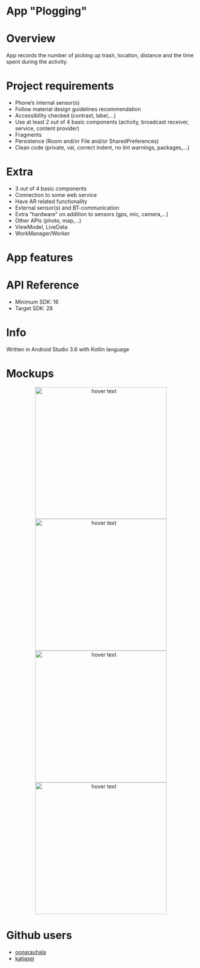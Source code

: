 # App "Plogging"

# Overview

App records the number of picking up trash, location, distance and the time spent during the activity.

# Project requirements

  +  Phone’s internal sensor(s)
  +  Follow material design guidelines recommendation
  +  Accessibility checked (contrast, label,...)
  +  Use at least 2 out of 4 basic components (activity, broadcast receiver, service, content provider)
  +  Fragments
  +  Persistence (Room and/or File and/or SharedPreferences)
  +  Clean code (private, val, correct indent, no lint warnings, packages,...)

# Extra

  + 3 out of 4 basic components
  + Connection to some web service
  + Have AR related functionality
  + External sensor(s) and BT-communication
  + Extra "hardware" on addition to sensors (gps, mic, camera,...)
  + Other APIs (photo, map,...)
  + ViewModel, LiveData
  + WorkManager/Worker
  
# App features

# API Reference
+ Minimum SDK: 16
+ Target SDK: 28

# Info

Written in Android Studio 3.6 with Kotlin language

# Mockups

<p align="center">
  <img src="https://github.com/oonarauhala/plogging/blob/ProfileImage/images/mockup1.jpg" width="350" title="hover text">
  <img src="https://github.com/oonarauhala/plogging/blob/ProfileImage/images/mockup2.jpg" width="350" title="hover text">
  <img src="https://github.com/oonarauhala/plogging/blob/ProfileImage/images/mockup3.jpg" width="350" title="hover text">
  <img src="https://github.com/oonarauhala/plogging/blob/ProfileImage/images/mockup4.jpg" width="350" title="hover text">
</p>

# Github users

+ [oonarauhala](https://github.com/oonarauhala)
+ [katjasei](https://github.com/katjasei)

